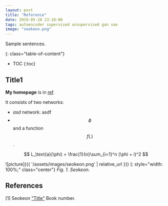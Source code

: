 ```yaml
---
layout: post
title: "Reference"
date: 2019-05-20 23:18:00
tags: autoencoder supervised unsupervised gan vae 
image: "seokeon.png"
---
```


<!--more-->

Sample sentences.

{: class="table-of-content"}
* TOC
{:toc}

## Title1

**My homepage** is in [ref](https://bismex.github.io/).

It consists of two networks:
- *asd* network: asdf
- $$\phi$$ and a function $$f(.)$$. 

$$
L_\text{a}(\phi) = \frac{1}{n}\sum_{i=1}^n (\phi + i)^2
$$

![picture]({{ '/assets/images/seokeon.png' | relative_url }})
{: style="width: 100%;" class="center"}
*Fig. 1. Seokeon.*

## References

[1] Seokeon ["Title"](https://bismex.github.io/) Book number.

